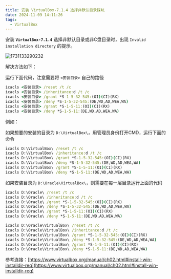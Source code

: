 ```yaml
---
title: 安装 VirtualBox-7.1.4 选择非默认目录踩坑
date: 2024-11-09 14:11:26
tags: 
  - VirtualBox
---
```


安装 **`VirtualBox-7.1.4`** 选择非默认目录或非C盘目录时，出现 `Invalid installation directory` 的提示。

![1731133290232](images/blog-img/1731133290232.png)



解决方法如下：

运行下面代码，注意需要将 `<安装目录>` 自己的路径

```cmd
icacls <安装目录> /reset /t /c
icacls <安装目录> /inheritance:d /t /c
icacls <安装目录> /grant *S-1-5-32-545:(OI)(CI)(RX)
icacls <安装目录> /deny *S-1-5-32-545:(DE,WD,AD,WEA,WA)
icacls <安装目录> /grant *S-1-5-11:(OI)(CI)(RX)
icacls <安装目录> /deny *S-1-5-11:(DE,WD,AD,WEA,WA)
```



例如：

如果想要的安装的目录为 `D:\VirtualBox\`，用管理员身份打开CMD，运行下面的命令

```cmd
icacls D:\VirtualBox\ /reset /t /c
icacls D:\VirtualBox\ /inheritance:d /t /c
icacls D:\VirtualBox\ /grant *S-1-5-32-545:(OI)(CI)(RX)
icacls D:\VirtualBox\ /deny *S-1-5-32-545:(DE,WD,AD,WEA,WA)
icacls D:\VirtualBox\ /grant *S-1-5-11:(OI)(CI)(RX)
icacls D:\VirtualBox\ /deny *S-1-5-11:(DE,WD,AD,WEA,WA)
```

如果安装目录为 `D:\Oracle\VirtualBox\`，则需要在每一层目录运行上面的代码

```cmd
icacls D:\Oracle\ /reset /t /c
icacls D:\Oracle\ /inheritance:d /t /c
icacls D:\Oracle\ /grant *S-1-5-32-545:(OI)(CI)(RX)
icacls D:\Oracle\ /deny *S-1-5-32-545:(DE,WD,AD,WEA,WA)
icacls D:\Oracle\ /grant *S-1-5-11:(OI)(CI)(RX)
icacls D:\Oracle\ /deny *S-1-5-11:(DE,WD,AD,WEA,WA)

icacls D:\Oracle\VirtualBox\ /reset /t /c
icacls D:\Oracle\VirtualBox\ /inheritance:d /t /c
icacls D:\Oracle\VirtualBox\ /grant *S-1-5-32-545:(OI)(CI)(RX)
icacls D:\Oracle\VirtualBox\ /deny *S-1-5-32-545:(DE,WD,AD,WEA,WA)
icacls D:\Oracle\VirtualBox\ /grant *S-1-5-11:(OI)(CI)(RX)
icacls D:\Oracle\VirtualBox\ /deny *S-1-5-11:(DE,WD,AD,WEA,WA)
```



参考连接：[https://www.virtualbox.org/manual/ch02.html#install-win-installdir-req](https://www.virtualbox.org/manual/ch02.html#install-win-installdir-req)
